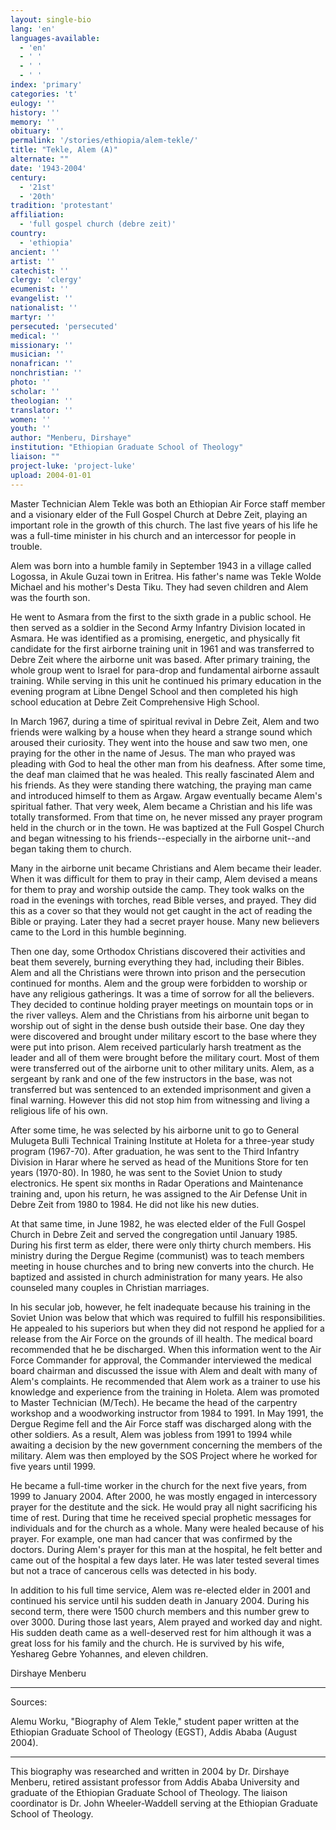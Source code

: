 ```yaml
---
layout: single-bio
lang: 'en'
languages-available:
  - 'en'
  - ' '
  - ' '
  - ' '
index: 'primary'
categories: 't'
eulogy: ''
history: ''
memory: ''
obituary: ''
permalink: '/stories/ethiopia/alem-tekle/'
title: "Tekle, Alem (A)"
alternate: ""
date: '1943-2004'
century:
  - '21st'
  - '20th'
tradition: 'protestant'
affiliation:
  - 'full gospel church (debre zeit)'
country:
  - 'ethiopia'
ancient: ''
artist: ''
catechist: ''
clergy: 'clergy'
ecumenist: ''
evangelist: ''
nationalist: ''
martyr: ''
persecuted: 'persecuted'
medical: ''
missionary: ''
musician: ''
nonafrican: ''
nonchristian: ''
photo: ''
scholar: ''
theologian: ''
translator: ''
women: ''
youth: ''
author: "Menberu, Dirshaye"
institution: "Ethiopian Graduate School of Theology"
liaison: ""
project-luke: 'project-luke'
upload: 2004-01-01
---
```




Master Technician Alem Tekle was both an Ethiopian Air Force staff member and a visionary elder of the Full Gospel Church at Debre Zeit, playing an important role in the growth of this church. The last five years of his life he was a full-time minister in his church and an intercessor for people in trouble.

Alem was born into a humble family in September 1943 in a village called Logossa, in Akule Guzai town in Eritrea. His father's name was Tekle Wolde Michael and his mother's Desta Tiku. They had seven children and Alem was the fourth son.

He went to Asmara from the first to the sixth grade in a public school. He then served as a soldier in the Second Army Infantry Division located in Asmara. He was identified as a promising, energetic, and physically fit candidate for the first airborne training unit in 1961 and was transferred to Debre Zeit where the airborne unit was based. After primary training, the whole group went to Israel for para-drop and fundamental airborne assault training. While serving in this unit he continued his primary education in the evening program at Libne Dengel School and then completed  his high school education at Debre Zeit Comprehensive High School.

In March 1967, during a time of spiritual revival in Debre Zeit, Alem and two friends were walking by a house when they heard a strange sound which aroused their curiosity. They went into the house and saw two men, one praying for the other in the name of Jesus. The man who prayed was pleading with God to heal the other man from his deafness. After some time, the deaf man claimed that he was healed. This really fascinated Alem and his friends. As they were standing there watching, the praying man came and introduced himself to them as Argaw. Argaw eventually became Alem's spiritual father. That very week, Alem became a Christian and his life was totally transformed. From that time on, he  never missed any prayer program held in the church or in the town. He was baptized at the Full Gospel Church and began witnessing to his friends--especially in the airborne unit--and began taking them to church.

Many in the airborne unit became Christians and Alem became their leader. When it was difficult for them to pray in their camp, Alem devised a means for them to pray and worship outside the camp. They took walks on the road in the evenings with torches, read Bible verses, and prayed. They did this as a cover so that they would not get caught in the act of reading the Bible or praying. Later they had a secret prayer house. Many new believers came to the Lord in this humble beginning.

Then one day, some Orthodox Christians discovered their activities and beat them severely, burning everything they had, including their Bibles. Alem and all the Christians were thrown into prison and the persecution continued for months. Alem and the group were forbidden to worship or have any religious gatherings. It was a time of sorrow for all the believers. They decided to continue holding prayer meetings on mountain tops or in the river valleys. Alem and the Christians from his airborne unit began to worship out of sight in the dense bush outside their base. One day they were discovered and brought under military escort to the base where they were put into prison. Alem received particularly harsh treatment as the leader and all of them were brought before the military court. Most of them were transferred out of the airborne unit to other military units.  Alem, as a sergeant by rank and one of the few instructors in the base, was not transferred but was sentenced to an extended imprisonment and given a final warning.   However this did not stop him from witnessing and living a religious life of his own.

After some time, he was selected by his airborne unit to go to General Mulugeta Bulli Technical Training Institute at Holeta for a three-year study program (1967-70). After graduation, he was sent to the Third Infantry Division in Harar where he served as head of the Munitions Store for ten years (1970-80). In 1980, he was sent to the Soviet Union to study electronics. He spent six months in Radar Operations and Maintenance training and, upon his return, he was assigned to the Air Defense Unit in Debre Zeit from 1980 to 1984. He did not like his new duties.

At that same time, in June 1982, he was elected elder of the Full Gospel Church in Debre Zeit and served the congregation until January 1985. During his first term as elder, there were only thirty church members. His ministry during the Dergue Regime (communist) was to teach members meeting in house churches and to bring new converts into the church. He baptized and assisted in church administration for many years. He also counseled many couples in Christian marriages.

In his secular job, however, he felt inadequate because his training in the Soviet Union was below that which was required to fulfill his responsibilities. He appealed to his superiors but when they did not respond he applied for a release from the Air Force on the grounds of ill health. The medical board recommended that he be discharged. When this information went to the Air Force Commander for approval, the Commander interviewed the medical board chairman and discussed the issue with Alem and dealt with many of Alem's complaints. He recommended that Alem work as a trainer to use his knowledge and experience from the training in Holeta. Alem was promoted to Master Technician (M/Tech). He became the head of the carpentry workshop and a woodworking instructor from 1984 to 1991. In May 1991, the Dergue Regime fell and the Air Force staff was discharged along with the other soldiers. As a result, Alem was  jobless from 1991 to 1994 while awaiting a decision by the new government concerning the members of the military. Alem was then employed by the SOS Project where he worked for five years until 1999.

He became a full-time worker in the church for the next five years, from 1999 to January 2004. After 2000, he was mostly engaged in intercessory prayer for the destitute and the sick. He would pray all night sacrificing his time of rest. During that time he received special prophetic messages for individuals and for the church as a whole. Many were healed because of his prayer. For example, one man had cancer that was confirmed by the doctors. During Alem's prayer for this man at the hospital, he felt better and came out of the hospital a few days later. He was later tested several times but not a trace of cancerous cells was detected in his body.

In addition to his full time service, Alem was re-elected elder in 2001 and continued his service until his sudden death in January 2004. During his second term, there were 1500 church members and this number grew to over 3000. During those last years, Alem prayed and worked day and night. His sudden death came as a well-deserved rest for him although it was a great loss for his family and the church. He is survived by his wife, Yeshareg Gebre Yohannes, and eleven children.

Dirshaye Menberu

---

Sources:

Alemu Worku, "Biography of Alem Tekle," student paper written at the Ethiopian Graduate School of Theology (EGST), Addis Ababa (August 2004).

---

This biography was researched and written in 2004 by Dr. Dirshaye Menberu, retired assistant professor from Addis Ababa University and graduate of the Ethiopian Graduate School of Theology. The liaison coordinator is Dr. John Wheeler-Waddell serving at the Ethiopian Graduate School of Theology.
